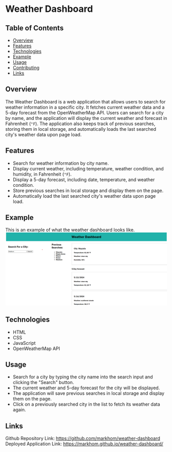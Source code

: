 # Weather Dashboard

## Table of Contents
- [Overview](#overview)
- [Features](#features)
- [Technologies](#technologies)
- [Example](#example)
- [Usage](#usage)
- [Contributing](#contributing)
- [Links](#links)

## Overview
The Weather Dashboard is a web application that allows users to search for weather information in a specific city. It fetches current weather data and a 5-day forecast from the OpenWeatherMap API. Users can search for a city by name, and the application will display the current weather and forecast in Fahrenheit (`°F`). The application also keeps track of previous searches, storing them in local storage, and automatically loads the last searched city's weather data upon page load.

## Features
- Search for weather information by city name.
- Display current weather, including temperature, weather condition, and humidity, in Fahrenheit (`°F`).
- Display a 5-day forecast, including date, temperature, and weather condition.
- Store previous searches in local storage and display them on the page.
- Automatically load the last searched city's weather data upon page load.

## Example
This is an example of what the weather dashboard looks like.
![This is an example of what the weather dash looks like](/images/weatherdashscreenshot.png)

## Technologies
- HTML
- CSS
- JavaScript
- OpenWeatherMap API

## Usage
- Search for a city by typing the city name into the search input and clicking the "Search" button.
- The current weather and 5-day forecast for the city will be displayed.
- The application will save previous searches in local storage and display them on the page.
- Click on a previously searched city in the list to fetch its weather data again.

## Links
Github Repository Link: https://github.com/markhom/weather-dashboard
Deployed Application Link: https://markhom.github.io/weather-dashboard/ 
